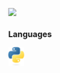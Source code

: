 ![](https://readme-typing-svg.demolab.com?font=Fira+Code&size=30&duration=4000&pause=1000&color=FFFFFF&width=435&lines=mudkip)

### Languages
<img src="python.png" alt="Python" width="32" height="37"/>
